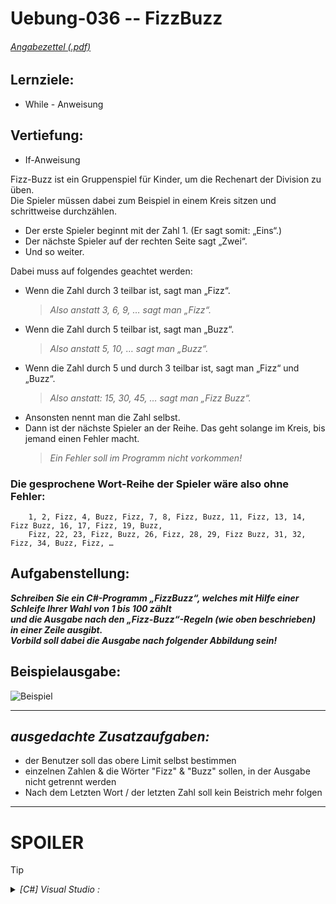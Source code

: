 # Uebung-036  --  FizzBuzz

###### [Angabezettel (.pdf)](https://github.com/IxI-Enki/Uebung-036/blob/main/FizzBuzz.pdf)

## Lernziele:  
 - While - Anweisung
## Vertiefung:
 - If-Anweisung
   
 Fizz-Buzz ist ein Gruppenspiel für Kinder, um die Rechenart der Division zu üben.  
 Die Spieler müssen dabei zum Beispiel in einem Kreis sitzen und schrittweise durchzählen.  
 - Der erste Spieler beginnt mit der Zahl 1. (Er sagt somit: „Eins“.)  
 - Der nächste Spieler auf der rechten Seite sagt „Zwei“.  
 - Und so weiter.

 Dabei muss auf folgendes geachtet werden:  
 - Wenn die Zahl durch 3 teilbar ist, sagt man „Fizz“.  
   > *Also anstatt 3, 6, 9, … sagt man „Fizz“.*  
 - Wenn die Zahl durch 5 teilbar ist, sagt man „Buzz“.  
   > *Also anstatt 5, 10, … sagt man „Buzz“.*  
 - Wenn die Zahl durch 5 und durch 3 teilbar ist, sagt man „Fizz“ und „Buzz“.  
   > *Also anstatt: 15, 30, 45, … sagt man „Fizz Buzz“.*  
 - Ansonsten nennt man die Zahl selbst.
 - Dann ist der nächste Spieler an der Reihe. Das geht solange im Kreis, bis jemand einen Fehler macht.  
   > *Ein Fehler soll im Programm nicht vorkommen!*


###   Die gesprochene Wort-Reihe der Spieler wäre also ohne Fehler:  
```
    1, 2, Fizz, 4, Buzz, Fizz, 7, 8, Fizz, Buzz, 11, Fizz, 13, 14, Fizz Buzz, 16, 17, Fizz, 19, Buzz,  
    Fizz, 22, 23, Fizz, Buzz, 26, Fizz, 28, 29, Fizz Buzz, 31, 32, Fizz, 34, Buzz, Fizz, …   
```

## Aufgabenstellung:  

   ***Schreiben Sie ein C#-Programm „FizzBuzz“, welches mit Hilfe einer Schleife Ihrer Wahl von 1 bis 100 zählt  
   und die Ausgabe nach den „Fizz-Buzz“-Regeln (wie oben beschrieben) in einer Zeile ausgibt.  
   Vorbild soll dabei die Ausgabe nach folgender Abbildung sein!***  

## Beispielausgabe:  

  ![Beispiel](https://github.com/IxI-Enki/Uebung-036/assets/138018029/ab3776c5-2087-4c27-b090-14b7869b3278)

-------------------------------
## *ausgedachte Zusatzaufgaben:*  
  - der Benutzer soll das obere Limit selbst bestimmen  
  - einzelnen Zahlen & die Wörter "Fizz" & "Buzz" sollen, in der Ausgabe nicht getrennt werden
  - Nach dem Letzten Wort / der letzten Zahl soll kein Beistrich mehr folgen  
-------------------------------
# **SPOILER**  

> [!TIP]
>
  > *<details><summary>[C#] Visual Studio : </summary>*
  >
  > ```c#
  >
  >
  > ```
  >
  > </details>
>
